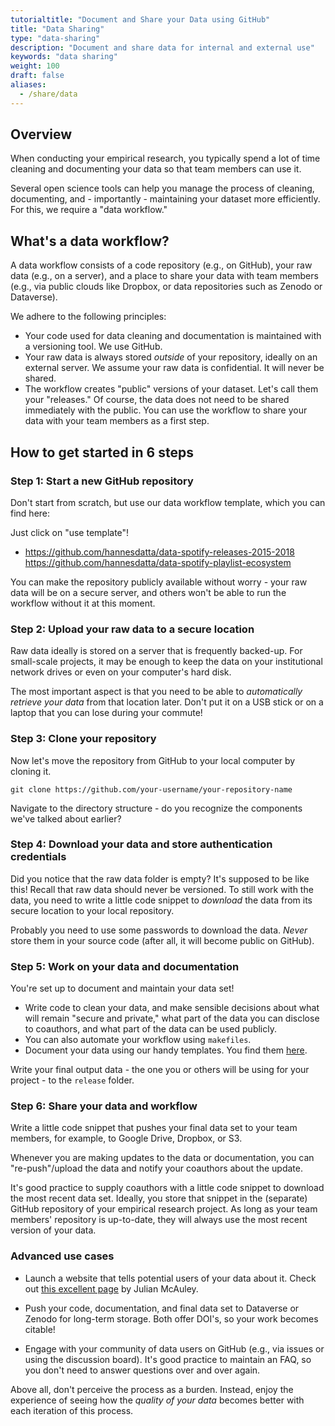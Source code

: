 ```yaml
---
tutorialtitle: "Document and Share your Data using GitHub"
title: "Data Sharing"
type: "data-sharing"
description: "Document and share data for internal and external use"
keywords: "data sharing"
weight: 100
draft: false
aliases:
  - /share/data
---
```


## Overview

When conducting your empirical research, you typically spend a lot of time cleaning and documenting your data so that team members can use it.

Several open science tools can help you manage the process of cleaning, documenting, and - importantly - maintaining your dataset more efficiently. For this, we require a "data workflow."

## What's a data workflow?

A data workflow consists of a code repository (e.g., on GitHub), your raw data (e.g., on a server), and a place to share your data with team members (e.g., via public clouds like Dropbox, or data repositories such as Zenodo or Dataverse).

We adhere to the following principles:

- Your code used for data cleaning and documentation is maintained with a versioning tool. We use GitHub.
- Your raw data is always stored *outside* of your repository, ideally on an external server. We assume your raw data is confidential. It will never be shared.
- The workflow creates "public" versions of your dataset. Let's call them your "releases." Of course, the data does not need to be shared immediately with the public. You can use the workflow to share your data with your team members as a first step.

## How to get started in 6 steps

### Step 1: Start a new GitHub repository

Don't start from scratch, but use our data workflow template, which you can find here:

Just click on "use template"!

- https://github.com/hannesdatta/data-spotify-releases-2015-2018
https://github.com/hannesdatta/data-spotify-playlist-ecosystem

You can make the repository publicly available without worry - your raw data will be on a secure server, and others won't be able to run the workflow without it at this moment.

<!--@ BBlocK: develop a "stripped" version of this workflow with dummy data for release
-->

### Step 2: Upload your raw data to a secure location

Raw data ideally is stored on a server that is frequently backed-up. For small-scale projects, it may be enough to keep the data on your institutional network drives or even on your computer's hard disk.

The most important aspect is that you need to be able to *automatically retrieve your data* from that location later. Don't put it on a USB stick or on a laptop that you can lose during your commute!

<!-- BBlocK: add bblock on storing possibilities
-->

### Step 3: Clone your repository

Now let's move the repository from GitHub to your local computer by cloning it.

```
git clone https://github.com/your-username/your-repository-name
```

Navigate to the directory structure - do you recognize the components we've talked about earlier?

### Step 4: Download your data and store authentication credentials

Did you notice that the raw data folder is empty? It's supposed to be like this! Recall that raw data should never be versioned. To still work with the data, you need to write a little code snippet to *download* the data from its secure location to your local repository.
<!-- add building blocks -->

Probably you need to use some passwords to download the data. *Never* store them in your source code (after all, it will become public on GitHub).

<!-- add building blocks-->

### Step 5: Work on your data and documentation

You're set up to document and maintain your data set!

- Write code to clean your data, and make sensible decisions about what will remain "secure and private," what part of the data you can disclose to coauthors, and what part of the data can be used publicly.
- You can also automate your workflow using `makefiles`.
- Document your data using our handy templates. You find them [here](https://tilburgsciencehub.com/document/new-data).

Write your final output data - the one you or others will be using for your project - to the `release` folder.

### Step 6: Share your data and workflow

Write a little code snippet that pushes your final data set to your team members, for example, to Google Drive, Dropbox, or S3.

Whenever you are making updates to the data or documentation, you can "re-push"/upload the data and notify your coauthors about the update.

It's good practice to supply coauthors with a little code snippet to download the most recent data set. Ideally, you store that snippet in the (separate) GitHub repository of your empirical research project. As long as your team members' repository is up-to-date, they will always use the most recent version of your data.

### Advanced use cases

- Launch a website that tells potential users of your data about it. Check out [this excellent page](https://nijianmo.github.io/amazon/index.html) by Julian McAuley.

- Push your code, documentation, and final data set to Dataverse or Zenodo for long-term storage. Both offer DOI's, so your work becomes citable!

- Engage with your community of data users on GitHub (e.g., via issues or using the discussion board). It's good practice to maintain an FAQ, so you don't need to answer questions over and over again.

Above all, don't perceive the process as a burden. Instead, enjoy the experience of seeing how the *quality of your data* becomes better with each iteration of this process.


<!--
### Create

- Create GitHub repository from template
- Store raw data on secure server (institution)
- Create data prep code to create derived version
- Create initial documentation from template
- Prototype workflow by running it with `make`

### Share

- Publish internally
  - Store on Dropbox
  - Store on S3, make available to coauthors (code snippet)

- Publish externally
  - Dataverse
    1. Create empty data verse
    2. Get Dataverse API credential
    3. Run push.sh or push.bat in repository to push data to server
